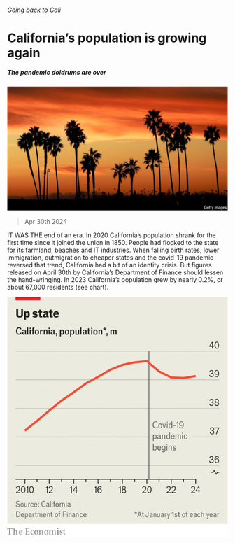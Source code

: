###### Going back to Cali

# California’s population is growing again 

##### The pandemic doldrums are over 

![image](images/20240504_USP503.jpg) 

> Apr 30th 2024 

IT WAS THE end of an era. In 2020 California’s population shrank for the first time since it joined the union in 1850. People had flocked to the state for its farmland, beaches and IT industries. When falling birth rates, lower immigration, outmigration to cheaper states and the covid-19 pandemic reversed that trend, California had a bit of an identity crisis. But figures released on April 30th by California’s Department of Finance should lessen the hand-wringing. In 2023 California’s population grew by nearly 0.2%, or about 67,000 residents (see chart). 

![image](images/20240504_USC069.png) 


